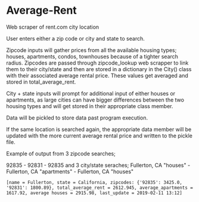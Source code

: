 # Average-Rent
Web scraper of rent.com city location

User enters either a zip code or city and state to search.

Zipcode inputs will gather prices from all the available housing types; houses, apartments, condos, townhouses because of a tighter search radius.
Zipcodes are passed through zipcode_lookup web scrapper to link them to their city/state and then are stored in a dictionary in the City() class with their associated average rental price. These values get averaged and stored in total_average_rent.

City + state inputs will prompt for additional input of either houses or apartments, as large cities can have bigger differences between the two housing types and will get stored in their appropriate class member.

Data will be pickled to store data past program execution.

If the same location is searched again, the appropriate data member will be updated with the more current average rental price and written to the pickle file.

Example of output from 3 zipcode searches; 

92835 - 92831 - 92835 and 3 city/state seraches; 
Fullerton, CA "houses" - Fullerton, CA "apartments" - Fullerton, CA "houses"
```
[name = Fullerton, state = California, zipcodes: {'92835': 3425.0, '92831': 1800.89}, total_average_rent = 2612.945, average_apartments = 1617.92, average houses = 2915.98, last_update = 2019-02-11 13:12]
```

